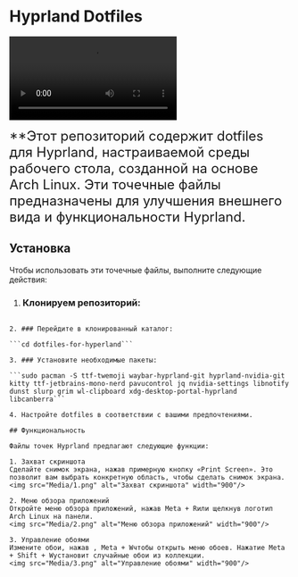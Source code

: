 # Hyprland Dotfiles

<video src="Media/rice.mp4" controls title="Title"></video>

<font size="5">**Этот репозиторий содержит dotfiles для Hyprland, настраиваемой среды рабочего стола, созданной на основе Arch Linux. Эти точечные файлы предназначены для улучшения внешнего вида и функциональности Hyprland.</font>

## Установка

Чтобы использовать эти точечные файлы, выполните следующие действия:

1. ### Клонируем репозиторий:

 ~~~git clone https://gitlab.com/BA_usr/dotfiles-for-hyperland.git~~~

2. ### Перейдите в клонированный каталог:

 ```cd dotfiles-for-hyperland```

3. ### Установите необходимые пакеты:

 ```sudo pacman -S ttf-twemoji waybar-hyprland-git hyprland-nvidia-git kitty ttf-jetbrains-mono-nerd pavucontrol jq nvidia-settings libnotify dunst slurp grim wl-clipboard xdg-desktop-portal-hyprland libcanberra```

4. Настройте dotfiles в соответствии с вашими предпочтениями.

## Функциональность

Файлы точек Hyprland предлагают следующие функции:

1. Захват скриншота
 Сделайте снимок экрана, нажав примерную кнопку «Print Screen». Это позволит вам выбрать конкретную область, чтобы сделать снимок экрана.
 <img src="Media/1.png" alt="Захват скриншота" width="900"/>

2. Меню обзора приложений
 Откройте меню обзора приложений, нажав Meta + Rили щелкнув логотип Arch Linux на панели.
 <img src="Media/2.png" alt="Меню обзора приложений" width="900"/>

3. Управление обоями
 Измените обои, нажав , Meta + Wчтобы открыть меню обоев. Нажатие Meta + Shift + Wустановит случайные обои из коллекции.
 <img src="Media/3.png" alt="Управление обоями" width="900"/>
